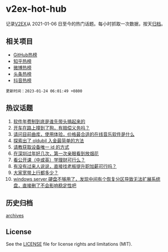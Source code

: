 # v2ex-hot-hub

 记录[V2EX](https://www.v2ex.com/)从 2021-01-06 日至今的热门话题。每小时抓取一次数据，按天[归档](archives)。
 
 ## 相关项目

- [GitHub热榜](https://github.com/it985/github-hot-hub)
- [知乎热榜](https://github.com/it985/zhihu-hot-hub)
- [微博热榜](https://github.com/it985/weibo-hot-hub)
- [头条热榜](https://github.com/it985/toutiao-hot-hub)
- [抖音热榜](https://github.com/it985/douyin-hot-hub)


 `更新时间：2023-01-24 06:01:49 +0800`

## 热议话题

1. [软件年费制到底是谁先带头搞起来的](https://www.v2ex.com/t/910344)
1. [开车在路上撞到了狗，有赔偿义务吗？](https://www.v2ex.com/t/910324)
1. [请问目前曲库，使用体验，价格最合适的在线音乐软件是什么](https://www.v2ex.com/t/910323)
1. [探索出了 oldubil 入金最简单的方法](https://www.v2ex.com/t/910321)
1. [请教获取设备唯一 id 的方式](https://www.v2ex.com/t/910357)
1. [在深圳过年好几次，第一次亲眼看到放烟花](https://www.v2ex.com/t/910310)
1. [看公开课（中或英）学理财可行么？](https://www.v2ex.com/t/910319)
1. [有没有过来人说说，直接找老板提升职加薪可行吗？](https://www.v2ex.com/t/910317)
1. [大家宽带上行都多少？](https://www.v2ex.com/t/910355)
1. [windows server 硬盘不够用了，发现中间有个恢复分区导致无法扩展系统盘，直接删了不会影响稳定性吧](https://www.v2ex.com/t/910374)

## 历史归档

[archives](archives)

## License

See the [LICENSE](LICENSE) file for license rights and limitations (MIT).
